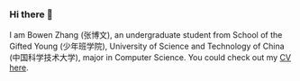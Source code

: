 ### Hi there 👋

I am Bowen Zhang (张博文), an undergraduate student from School of the Gifted Young (少年班学院), University of Science and Technology of China (中国科学技术大学), major in Computer Science. You could check out my [CV here](http://home.ustc.edu.cn/~zhangbowen/CV/Bowen%20Zhang's%20CV.pdf).

<!--
**ForeverFancy/ForeverFancy** is a ✨ _special_ ✨ repository because its `README.md` (this file) appears on your GitHub profile.

Here are some ideas to get you started:

- 🔭 I’m currently working on ...
- 🌱 I’m currently learning ...
- 👯 I’m looking to collaborate on ...
- 🤔 I’m looking for help with ...
- 💬 Ask me about ...
- 📫 How to reach me: ...
- 😄 Pronouns: ...
- ⚡ Fun fact: ...
-->
